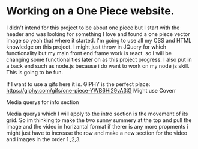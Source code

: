 <h1>Working on a One Piece website.</h1>

I didn't intend for this project to be about one piece but I start with the header and was looking for something I love and found a one piece vector image so yeah that where it started. I'm going to use all my CSS and HTML knowledge on this project. I might just throw in JQuery for which functionality but my main front end frame work is react. so I will be changing some functionalities later on as this project progress. I also put in a back end such as node.js because i do want to work on my node js skill.
  This is going to be fun.




If I want to use a gifs here it is.
GIPHY is the perfect place:
https://giphy.com/gifs/one-piece-YWB6Hi29vA3jG
Might use Coverr




Media querys for info section

Media querys which I will apply to the intro section is the
movement of its grid.
So im thinking to make the two sunny summery at the top and pull the image and the video in horizantal format
if therer is any more propments i might just have to increase the row and
make a new section for the video and images in the order 1 ,2,3.

